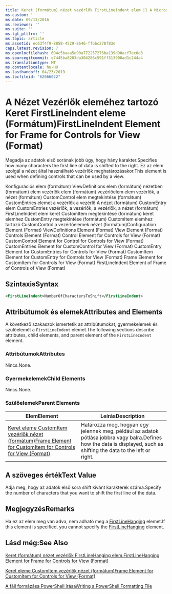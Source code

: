```yaml
---
title: Keret (formátum) nézet vezérlők FirstLineIndent elem |} A Microsoft Docs
ms.custom: ''
ms.date: 09/13/2016
ms.reviewer: ''
ms.suite: ''
ms.tgt_pltfrm: ''
ms.topic: article
ms.assetid: ec63f4f9-8858-4529-8646-ffbbc278f83e
caps.latest.revision: 7
ms.openlocfilehash: 694c5baaa5e90a772257276ba139d90acf7ec0e3
ms.sourcegitcommit: e7445ba8203da304286c591ff513900ad1c244a4
ms.translationtype: MT
ms.contentlocale: hu-HU
ms.lasthandoff: 04/23/2019
ms.locfileid: "62066022"
---
```

# <a name="firstlineindent-element-for-frame-for-controls-for-view-format"></a><span data-ttu-id="b58e4-102">A Nézet Vezérlők eleméhez tartozó Keret FirstLineIndent eleme (Formátum)</span><span class="sxs-lookup"><span data-stu-id="b58e4-102">FirstLineIndent Element for Frame for Controls for View (Format)</span></span>

<span data-ttu-id="b58e4-103">Megadja az adatok első sorának jobb úgy, hogy hány karakter.</span><span class="sxs-lookup"><span data-stu-id="b58e4-103">Specifies how many characters the first line of data is shifted to the right.</span></span> <span data-ttu-id="b58e4-104">Ez az elem szolgál a nézet által használható vezérlők meghatározásakor.</span><span class="sxs-lookup"><span data-stu-id="b58e4-104">This element is used when defining controls that can be used by a view.</span></span>

<span data-ttu-id="b58e4-105">Konfigurációs elem (formátum) ViewDefinitions elem (formátum) nézetben (formátum) elem vezérlők elem (formátum) vezérlőelem elem vezérlők, a nézet (formátum) CustomControl elem megtekintése (formátum) CustomEntries elemet a vezérlők a vezérlő A nézet (formátum) CustomEntry elem CustomEntries vezérlők, a vezérlők, a vezérlők, a nézet (formátum) FirstLineIndent elem keret CustomItem megtekintése (formátum) keret elemhez CustomEntry megtekintése (formátum) CustomItem elemhez tartozó CustomControl a vezérlőelemek nézet (formátum)</span><span class="sxs-lookup"><span data-stu-id="b58e4-105">Configuration Element (Format) ViewDefinitions Element (Format) View Element (Format) Controls Element (Format) Control Element for Controls for View (Format) CustomControl Element for Control for Controls for View (Format) CustomEntries Element for CustomControl for View (Format) CustomEntry Element for CustomEntries for Controls for View (Format) CustomItem Element for CustomEntry for Controls for View (Format) Frame Element for CustomItem for Controls for View (Format) FirstLineIndent Element of Frame of Controls of View (Format)</span></span>

## <a name="syntax"></a><span data-ttu-id="b58e4-106">Szintaxis</span><span class="sxs-lookup"><span data-stu-id="b58e4-106">Syntax</span></span>

```xml
<FirstLineIndent>NumberOfCharactersToShift</FirstLineIndent>
```

## <a name="attributes-and-elements"></a><span data-ttu-id="b58e4-107">Attribútumok és elemek</span><span class="sxs-lookup"><span data-stu-id="b58e4-107">Attributes and Elements</span></span>

<span data-ttu-id="b58e4-108">A következő szakaszok ismertetik az attribútumokat, gyermekelemek és szülőelemét a `FirstLineIndent` elemet.</span><span class="sxs-lookup"><span data-stu-id="b58e4-108">The following sections describe attributes, child elements, and parent element of the `FirstLineIndent` element.</span></span>

### <a name="attributes"></a><span data-ttu-id="b58e4-109">Attribútumok</span><span class="sxs-lookup"><span data-stu-id="b58e4-109">Attributes</span></span>

<span data-ttu-id="b58e4-110">Nincs.</span><span class="sxs-lookup"><span data-stu-id="b58e4-110">None.</span></span>

### <a name="child-elements"></a><span data-ttu-id="b58e4-111">Gyermekelemek</span><span class="sxs-lookup"><span data-stu-id="b58e4-111">Child Elements</span></span>

<span data-ttu-id="b58e4-112">Nincs.</span><span class="sxs-lookup"><span data-stu-id="b58e4-112">None.</span></span>

### <a name="parent-elements"></a><span data-ttu-id="b58e4-113">Szülőelemek</span><span class="sxs-lookup"><span data-stu-id="b58e4-113">Parent Elements</span></span>

|<span data-ttu-id="b58e4-114">Elem</span><span class="sxs-lookup"><span data-stu-id="b58e4-114">Element</span></span>|<span data-ttu-id="b58e4-115">Leírás</span><span class="sxs-lookup"><span data-stu-id="b58e4-115">Description</span></span>|
|-------------|-----------------|
|[<span data-ttu-id="b58e4-116">Keret eleme CustomItem vezérlők nézet (formátum)</span><span class="sxs-lookup"><span data-stu-id="b58e4-116">Frame Element for CustomItem for Controls for View (Format)</span></span>](./frame-element-for-customitem-for-controls-for-view-format.md)|<span data-ttu-id="b58e4-117">Határozza meg, hogyan egy jelennek meg, például az adatok pótlása jobbra vagy balra.</span><span class="sxs-lookup"><span data-stu-id="b58e4-117">Defines how the data is displayed, such as shifting the data to the left or right.</span></span>|

## <a name="text-value"></a><span data-ttu-id="b58e4-118">A szöveges érték</span><span class="sxs-lookup"><span data-stu-id="b58e4-118">Text Value</span></span>

<span data-ttu-id="b58e4-119">Adja meg, hogy az adatok első sora shift kívánt karakterek száma.</span><span class="sxs-lookup"><span data-stu-id="b58e4-119">Specify the number of characters that you want to shift the first line of the data.</span></span>

## <a name="remarks"></a><span data-ttu-id="b58e4-120">Megjegyzés</span><span class="sxs-lookup"><span data-stu-id="b58e4-120">Remarks</span></span>

<span data-ttu-id="b58e4-121">Ha ez az elem meg van adva, nem adható meg a [FirstLineHanging](./firstlinehanging-element-for-frame-for-controls-for-view-format.md) elemet.</span><span class="sxs-lookup"><span data-stu-id="b58e4-121">If this element is specified, you cannot specify the [FirstLineHanging](./firstlinehanging-element-for-frame-for-controls-for-view-format.md) element.</span></span>

## <a name="see-also"></a><span data-ttu-id="b58e4-122">Lásd még:</span><span class="sxs-lookup"><span data-stu-id="b58e4-122">See Also</span></span>

[<span data-ttu-id="b58e4-123">Keret (formátum) nézet vezérlők FirstLineHanging elem.</span><span class="sxs-lookup"><span data-stu-id="b58e4-123">FirstLineHanging Element for Frame for Controls for View (Format)</span></span>](./firstlinehanging-element-for-frame-for-controls-for-view-format.md)

[<span data-ttu-id="b58e4-124">Keret eleme CustomItem vezérlők nézet (formátum)</span><span class="sxs-lookup"><span data-stu-id="b58e4-124">Frame Element for CustomItem for Controls for View (Format)</span></span>](./frame-element-for-customitem-for-controls-for-view-format.md)

[<span data-ttu-id="b58e4-125">A fájl formázása PowerShell írása</span><span class="sxs-lookup"><span data-stu-id="b58e4-125">Writing a PowerShell Formatting File</span></span>](./writing-a-powershell-formatting-file.md)
